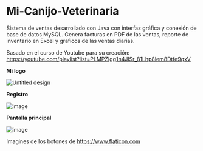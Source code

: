 # Mi-Canijo-Veterinaria
Sistema de ventas desarrollado con Java con interfaz gráfica y conexión de base de datos MySQL. Genera facturas en PDF de las ventas, reporte de inventario en Excel y graficos de las ventas diarias. 

Basado en el curso de Youtube para su creación: https://youtube.com/playlist?list=PLMPZIgg1n4JlSr_81Lhp8lem8Dtfe9qxV

**Mi logo**

![Untitled design](https://user-images.githubusercontent.com/119650235/206086590-082c7075-800e-42d7-97ca-20938256fa36.png)

**Registro**

![image](https://user-images.githubusercontent.com/119650235/206087163-41aa1319-1aab-45a5-aefa-3388dc69484d.png)

**Pantalla principal**

![image](https://user-images.githubusercontent.com/119650235/206087810-537bef27-7dca-41ad-bad5-6a44cd8f11c6.png)

Imagines de los botones de https://www.flaticon.com
